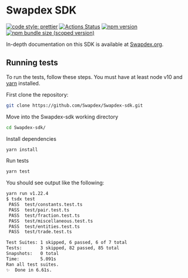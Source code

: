 # Swapdex SDK

[![code style: prettier](https://img.shields.io/badge/code_style-prettier-ff69b4.svg?style=flat-square)](https://github.com/prettier/prettier)
[![Actions Status](https://github.com/Swapdex/Swapdex-sdk/workflows/CI/badge.svg)](https://github.com/Swapdex/Swapdex-sdk)
[![npm version](https://img.shields.io/npm/v/@Swapdex/sdk/latest.svg)](https://www.npmjs.com/package/@Swapdex/sdk/v/latest)
[![npm bundle size (scoped version)](https://img.shields.io/bundlephobia/minzip/@Swapdex/sdk/latest.svg)](https://bundlephobia.com/result?p=@Swapdex/sdk@latest)

In-depth documentation on this SDK is available at [Swapdex.org](https://Swapdex.org/docs/v2/SDK/getting-started/).

## Running tests

To run the tests, follow these steps. You must have at least node v10 and [yarn](https://yarnpkg.com/) installed.

First clone the repository:

```sh
git clone https://github.com/Swapdex/Swapdex-sdk.git
```

Move into the Swapdex-sdk working directory

```sh
cd Swapdex-sdk/
```

Install dependencies

```sh
yarn install
```

Run tests

```sh
yarn test
```

You should see output like the following:

```sh
yarn run v1.22.4
$ tsdx test
 PASS  test/constants.test.ts
 PASS  test/pair.test.ts
 PASS  test/fraction.test.ts
 PASS  test/miscellaneous.test.ts
 PASS  test/entities.test.ts
 PASS  test/trade.test.ts

Test Suites: 1 skipped, 6 passed, 6 of 7 total
Tests:       3 skipped, 82 passed, 85 total
Snapshots:   0 total
Time:        5.091s
Ran all test suites.
✨  Done in 6.61s.
```
